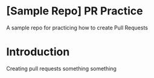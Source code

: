 # [Sample Repo] PR Practice
A sample repo for practicing how to create Pull Requests

# Introduction 
Creating pull requests something something
